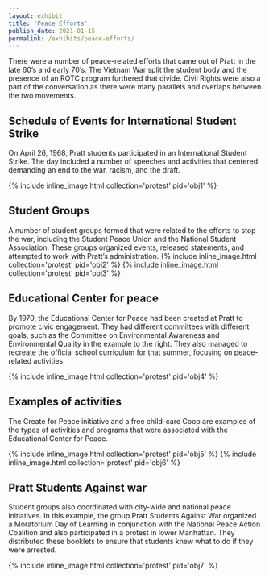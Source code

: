 ```yaml
---
layout: exhibit
title: 'Peace Efforts'
publish_date: 2021-01-15
permalink: /exhibits/peace-efforts/
---
```


There were a number of peace-related efforts that came out of Pratt in the late 60’s and early 70’s. The Vietnam War split the student body and the presence of an ROTC program furthered that divide. Civil Rights were also a part of the conversation as there were many parallels and overlaps between the two movements.

## Schedule of Events for International Student Strike

On April 26, 1968, Pratt students participated in an International Student Strike. The day included a number of speeches and activities that centered demanding an end to the war, racism, and the draft.

{% include inline_image.html collection='protest' pid='obj1' %}

## Student Groups

A number of student groups formed that were related to the efforts to stop the war, including the Student Peace Union and the National Student Association. These groups organized events, released statements, and attempted to work with Pratt’s administration.
{% include inline_image.html collection='protest' pid='obj2' %}
{% include inline_image.html collection='protest' pid='obj3' %}

## Educational Center for peace

By 1970, the Educational Center for Peace had been created at Pratt to promote civic engagement. They had different committees with different goals, such as the Committee on Environmental Awareness and Environmental Quality in the example to the right. They also managed to recreate the official school curriculum for that summer, focusing on peace-related activities.

{% include inline_image.html collection='protest' pid='obj4' %}

## Examples of activities

The Create for Peace initiative and a free child-care Coop are examples of the types of activities and programs that were associated with the Educational Center for Peace.

{% include inline_image.html collection='protest' pid='obj5' %}
{% include inline_image.html collection='protest' pid='obj6' %}

## Pratt Students Against war

Student groups also coordinated with city-wide and national peace initiatives. In this example, the group Pratt Students Against War organized a Moratorium Day of Learning in conjunction with the National Peace Action Coalition and also participated in a protest in lower Manhattan. They distributed these booklets to ensure that students knew what to do if they were arrested.

{% include inline_image.html collection='protest' pid='obj7' %}
